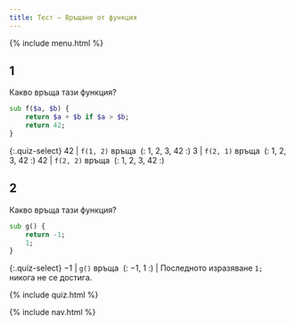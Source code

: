 ```yaml
---
title: Тест — Връщане от функция
---
```


{% include menu.html %}

## 1

Какво връща тази функция?

```raku
sub f($a, $b) {
    return $a + $b if $a > $b;
    return 42;
}
```

{:.quiz-select}
42 | `f(1, 2)` връща&nbsp; (: 1, 2, 3, 42 :)
3 | `f(2, 1)` връща&nbsp; (: 1, 2, 3, 42 :)
42 | `f(2, 2)` връща&nbsp; (: 1, 2, 3, 42 :)

## 2

Какво връща тази функция?

```raku
sub g() {
    return -1;
    1;
}
```

{:.quiz-select}
−1 | `g()` връща&nbsp; (: −1, 1 :) | Последното изразяване `1;` никога не се достига.


{% include quiz.html %}

{% include nav.html %}